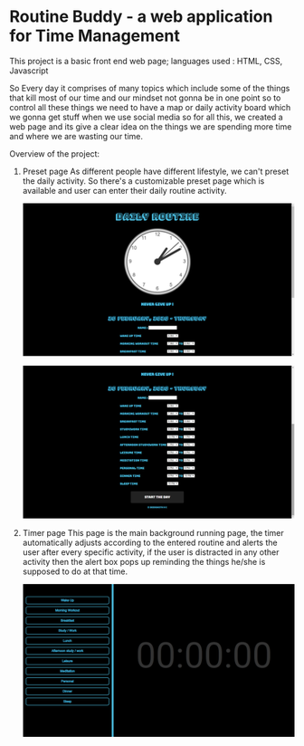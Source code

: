 # Routine Buddy - a web application for Time Management

This project is a basic front end web page; languages used : HTML, CSS, Javascript

   So Every day it comprises of many topics which include some of the things that kill most of our time and our mindset not gonna be in one point so to control all these things we need to have a map or daily activity board which we gonna get stuff when we use social media so for all this, we created a web page and its give a clear idea on the things we are spending more time and where we are wasting our time.
   
   Overview of the project:
   
   1. Preset page
      As different people have different lifestyle, we can't preset the daily activity. So there's a customizable preset page which is available and user can enter their daily routine activity.
      
      
      ![](img/4.png)

      ![](img/5.png)


      
   2. Timer page
      This page is the main background running page, the timer automatically adjusts according to the entered routine and alerts the user after every specific activity, if the user is distracted in any other activity then the alert box pops up reminding the things he/she is supposed to do at that time.
      
      
      ![](img/3.png)
